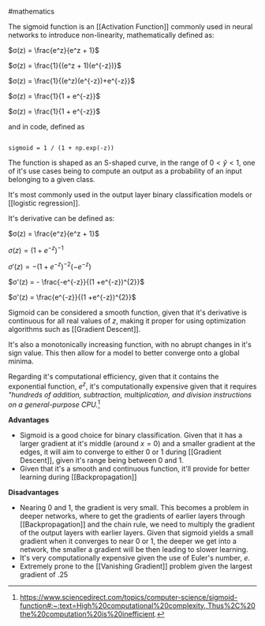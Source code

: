 #mathematics 

The sigmoid function is an [[Activation Function]] commonly used in neural networks to introduce non-linearity, mathematically defined as:

$σ(z) = \frac{e^z}{e^z + 1}$

$σ(z) = \frac{1}{(e^z + 1)(e^{-z})}$

$σ(z) = \frac{1}{(e^z)(e^{-z})+e^{-z}}$

$σ(z) = \frac{1}{1 + e^{-z}}$

$σ(z) = \frac{1}{1 + e^{-z}}$

and in code, defined as

```

sigmoid = 1 / (1 + np.exp(-z))

```

The function is shaped as an S-shaped curve, in the range of $0 < \hat{y} < 1$, one of it's use cases being to compute an output as a probability of an input belonging to a given class.

It's most commonly used in the output layer binary classification models or [[logistic regression]].

It's derivative can be defined as:

$σ(z) = \frac{e^z}{e^z + 1}$

$σ(z) = (1+e^{-z})^{-1}$

$σ'(z) = - (1 +e^{-z})^{-2}(-e^{-z})$

$σ'(z) = - \frac{-e^{-z}}{(1 +e^{-z})^{2}}$

$σ'(z) = \frac{e^{-z}}{(1 +e^{-z})^{2}}$

Sigmoid can be considered a smooth function, given that it's derivative is continuous for all real values of $z$, making it proper for using optimization algorithms such as [[Gradient Descent]].

It's also a monotonically increasing function, with no abrupt changes in it's sign value. This then allow for a model to better converge onto a global minima.

Regarding it's computational efficiency, given that it contains the exponential function, $e^z$, it's computationally expensive given that it requires *"hundreds of addition, subtraction, multiplication, and division instructions on a general-purpose CPU.*[^1]

**Advantages**

- Sigmoid is a good choice for binary classification. Given that it has a larger gradient at it's middle (around $x = 0$) and a smaller gradient at the edges, it will aim to converge to either 0 or 1 during [[Gradient Descent]], given it's range being between 0 and 1.
- Given that it's a smooth and continuous function, it'll provide for better learning during [[Backpropagation]]

**Disadvantages**
- Nearing $0$ and $1$, the gradient is very small. This becomes a problem in deeper networks, where to get the gradients of earlier layers through [[Backpropagation]] and the chain rule, we need to multiply the gradient of the output layers with earlier layers. Given that sigmoid yields a small gradient when it converges to near $0$ or $1$, the deeper we get into a network, the smaller a gradient will be then leading to slower learning.
- It's very computationally expensive given the use of Euler's number, $e$.
- Extremely prone to the [[Vanishing Gradient]] problem given the largest gradient of $.25$

[^1]: https://www.sciencedirect.com/topics/computer-science/sigmoid-function#:~:text=High%20computational%20complexity.,Thus%2C%20the%20computation%20is%20inefficient.